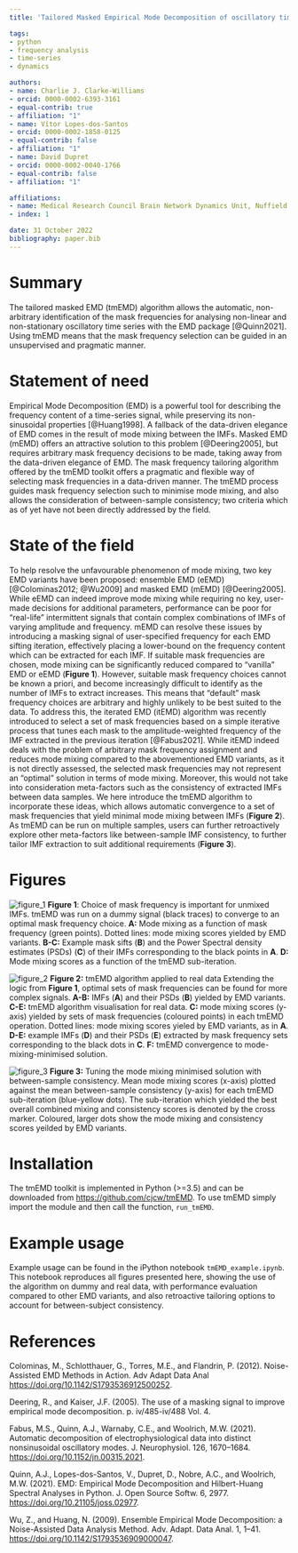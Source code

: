 ```yaml
---
title: 'Tailored Masked Empirical Mode Decomposition of oscillatory time series with automatic minimization of mode mixing and tuning of between-sample consistency'   

tags:
- python
- frequency analysis
- time-series
- dynamics

authors:
- name: Charlie J. Clarke-Williams
- orcid: 0000-0002-6393-3161
- equal-contrib: true
- affiliation: "1"
- name: Vítor Lopes-dos-Santos
- orcid: 0000-0002-1858-0125
- equal-contrib: false
- affiliation: "1"
- name: David Dupret
- orcid: 0000-0002-0040-1766
- equal-contrib: false
- affiliation: "1"

affiliations:
- name: Medical Research Council Brain Network Dynamics Unit, Nuffield Department of Clinical Neurosciences, University of Oxford, Oxford, OX1 3TH, UK
- index: 1

date: 31 October 2022  
bibliography: paper.bib
---
```


# Summary
The tailored masked EMD (tmEMD) algorithm allows the automatic, non-arbitrary identification of the mask frequencies for analysing non-linear and non-stationary oscillatory time series with the EMD package [@Quinn2021]. Using tmEMD means that the mask frequency selection can be guided in an unsupervised and pragmatic manner.

# Statement of need
Empirical Mode Decomposition (EMD) is a powerful tool for describing the frequency content of a time-series signal, while preserving its non-sinusoidal properties [@Huang1998]. A fallback of the data-driven elegance of EMD comes in the result of mode mixing between the IMFs. Masked EMD (mEMD) offers an attractive solution to this problem [@Deering2005], but requires arbitrary mask frequency decisions to be made, taking away from the data-driven elegance of EMD. The mask frequency tailoring algorithm offered by the tmEMD toolkit offers a pragmatic and flexible way of selecting mask frequencies in a data-driven manner. The tmEMD process guides mask frequency selection such to minimise mode mixing, and also allows the consideration of between-sample consistency; two criteria which as of yet have not been directly addressed by the field. 

# State of the field
To help resolve the unfavourable phenomenon of mode mixing, two key EMD variants have been proposed: ensemble EMD (eEMD) [@Colominas2012; @Wu2009] and masked EMD (mEMD) [@Deering2005]. While eEMD can indeed improve mode mixing while requiring no key, user-made decisions for additional parameters, performance can be poor for “real-life” intermittent signals that contain complex combinations of IMFs of varying amplitude and frequency. mEMD can resolve these issues by introducing a masking signal of user-specified frequency for each EMD sifting iteration, effectively placing a lower-bound on the frequency content which can be extracted for each IMF. If suitable mask frequencies are chosen, mode mixing can be significantly reduced compared to “vanilla” EMD or eEMD (**Figure 1**). However, suitable mask frequency choices cannot be known a priori, and become increasingly difficult to identify as the number of IMFs to extract increases. This means that “default” mask frequency choices are arbitrary and highly unlikely to be best suited to the data.
To address this, the iterated EMD (itEMD) algorithm was recently introduced to select a set of mask frequencies based on a simple iterative process that tunes each mask to the amplitude-weighted frequency of the IMF extracted in the previous iteration [@Fabus2021]. While itEMD indeed deals with the problem of arbitrary mask frequency assignment and reduces mode mixing compared to the abovementioned EMD variants, as it is not directly assessed, the selected mask frequencies may not represent an “optimal” solution in terms of mode mixing. Moreover, this would not take into consideration meta-factors such as the consistency of extracted IMFs between data samples. We here introduce the tmEMD algorithm to incorporate these ideas, which allows automatic convergence to a set of mask frequencies that yield minimal mode mixing between IMFs (**Figure 2**). As tmEMD can be run on multiple samples, users can further retroactively explore other meta-factors like between-sample IMF consistency, to further tailor IMF extraction to suit additional requirements (**Figure 3**).

# Figures
![figure_1](https://user-images.githubusercontent.com/35930153/199033201-9fd8c12d-be48-48b9-877f-e2df22016e2f.png)
**Figure 1**: Choice of mask frequency is important for unmixed IMFs. 
tmEMD was run on a dummy signal (black traces) to converge to an optimal mask frequency choice. **A:** Mode mixing as a function of mask frequency (green points). Dotted lines: mode mixing scores yielded by EMD variants. **B-C:** Example mask sifts (**B**) and the Power Spectral density estimates (PSDs) (**C**) of their IMFs corresponding to the black points in **A**. **D:** Mode mixing scores as a function of the tmEMD sub-iteration.



![figure_2](https://user-images.githubusercontent.com/35930153/199034283-da09da02-2d1e-4435-8e2a-1ca03db80539.png)
**Figure 2:** tmEMD algorithm applied to real data
Extending the logic from **Figure 1**, optimal sets of mask frequencies can be found for more complex signals. **A-B:** IMFs (**A**) and their PSDs (**B**) yielded by EMD variants. **C-E:** tmEMD algorithm visualisation for real data. **C:** mode mixing scores (y-axis) yielded by sets of mask frequencies (coloured points) in each tmEMD operation. Dotted lines: mode mixing scores yieled by EMD variants, as in **A**. **D-E:** example IMFs (**D**) and their PSDs (**E**) extracted by mask frequency sets corresponding to the black dots in **C**. **F:** tmEMD convergence to mode-mixing-minimised solution.



![figure_3](https://user-images.githubusercontent.com/35930153/199034858-369ddfdf-d759-46cc-9b8c-d7d42f98ec3b.png)
**Figure 3:** Tuning the mode mixing minimised solution with between-sample consistency.
Mean mode mixing scores (x-axis) plotted against the mean between-sample consistency (y-axis) for each tmEMD sub-iteration (blue-yellow dots). The sub-iteration which yielded the best overall combined mixing and consistency scores is denoted by the cross marker. Coloured, larger dots show the mode mixing and consistency scores yeilded by EMD variants.



# Installation
The tmEMD toolkit is implemented in Python (>=3.5) and can be downloaded from https://github.com/cjcw/tmEMD. To use tmEMD simply import the module and then call the function, <code>run_tmEMD</code>.

# Example usage
Example usage can be found in the iPython notebook <code>tmEMD_example.ipynb</code>. This notebook reproduces all figures presented here, showing the use of the algorithm on dummy and real data, with performance evaluation compared to other EMD variants, and also retroactive tailoring options to account for between-subject consistency. 

# References
Colominas, M., Schlotthauer, G., Torres, M.E., and Flandrin, P. (2012). Noise-Assisted EMD Methods in Action. Adv Adapt Data Anal https://doi.org/10.1142/S1793536912500252. 

Deering, R., and Kaiser, J.F. (2005). The use of a masking signal to improve empirical mode decomposition. p. iv/485-iv/488 Vol. 4. 

Fabus, M.S., Quinn, A.J., Warnaby, C.E., and Woolrich, M.W. (2021). Automatic decomposition of electrophysiological data into distinct nonsinusoidal oscillatory modes. J. Neurophysiol. 126, 1670–1684. https://doi.org/10.1152/jn.00315.2021. 

Quinn, A.J., Lopes-dos-Santos, V., Dupret, D., Nobre, A.C., and Woolrich, M.W. (2021). EMD: Empirical Mode Decomposition and Hilbert-Huang Spectral Analyses in Python. J. Open Source Softw. 6, 2977. https://doi.org/10.21105/joss.02977. 

Wu, Z., and Huang, N. (2009). Ensemble Empirical Mode Decomposition: a Noise-Assisted Data Analysis Method. Adv. Adapt. Data Anal. 1, 1–41. https://doi.org/10.1142/S1793536909000047. 

